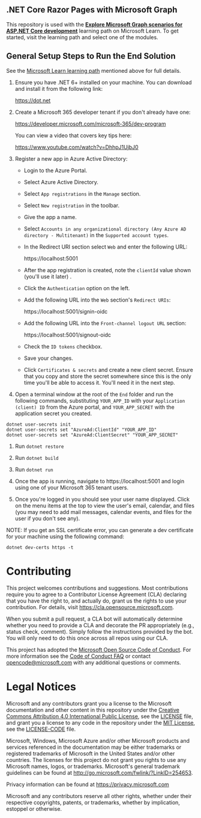 ## .NET Core Razor Pages with Microsoft Graph

This repository is used with the [**Explore Microsoft Graph scenarios for ASP.NET Core development**](https://docs.microsoft.com/learn/paths/m365-msgraph-dotnetcore-scenarios) learning path on Microsoft Learn. To get started, visit the learning path and select one of the modules.

## General Setup Steps to Run the End Solution

See the [Microsoft Learn learning path](https://learn.microsoft.com/training/paths/m365-msgraph-dotnet-core-scenarios) mentioned above for full details.

1. Ensure you have .NET 6+ installed on your machine. You can download and install it from the following link:

    https://dot.net

1. Create a Microsoft 365 developer tenant if you don't already have one:

    https://developer.microsoft.com/microsoft-365/dev-program

    You can view a video that covers key tips here:

    https://www.youtube.com/watch?v=DhhpJ1UjbJ0

1. Register a new app in Azure Active Directory:

    - Login to the Azure Portal.
    - Select Azure Active Directory.
    - Select `App registrations` in the `Manage` section.
    - Select `New registration` in the toolbar.
    - Give the app a name.
    - Select `Accounts in any organizational directory (Any Azure AD directory - Multitenant)` in the `Supported account types`.
    - In the Redirect URI section select `Web` and enter the following URL:

        https://localhost:5001

    - After the app registration is created, note the `clientId` value shown (you'll use it later) .
    - Click the `Authentication` option on the left.
    - Add the following URL into the `Web` section's `Redirect URIs`:

        https://localhost:5001/signin-oidc

    - Add the following URL into the `Front-channel logout URL` section:

        https://localhost:5001/signout-oidc

    - Check the `ID tokens` checkbox.
    - Save your changes.
    - Click `Certificates & secrets` and create a new client secret. Ensure that you copy and store the secret somewhere since this is the only time you'll be able to access it. You'll need it in the next step.

1. Open a terminal window at the root of the `End` folder and run the following commands, substituting `YOUR_APP_ID` with your `Application (client) ID` from the Azure portal, and `YOUR_APP_SECRET` with the application secret you created.

```
dotnet user-secrets init
dotnet user-secrets set "AzureAd:ClientId" "YOUR_APP_ID"
dotnet user-secrets set "AzureAd:ClientSecret" "YOUR_APP_SECRET"
```

1. Run `dotnet restore`
1. Run `dotnet build`
1. Run `dotnet run`

1. Once the app is running, navigate to https://localhost:5001 and login using one of your Microsoft 365 tenant users.
1. Once you're logged in you should see your user name displayed. Click on the menu items at the top to view the user's email, calendar, and files (you may need to add mail messages, calendar events, and files for the user if you don't see any).

NOTE: If you get an SSL certificate error, you can generate a dev certificate for your machine using the following command:

```dotnet dev-certs https -t```

# Contributing

This project welcomes contributions and suggestions.  Most contributions require you to agree to a
Contributor License Agreement (CLA) declaring that you have the right to, and actually do, grant us
the rights to use your contribution. For details, visit https://cla.opensource.microsoft.com.

When you submit a pull request, a CLA bot will automatically determine whether you need to provide
a CLA and decorate the PR appropriately (e.g., status check, comment). Simply follow the instructions
provided by the bot. You will only need to do this once across all repos using our CLA.

This project has adopted the [Microsoft Open Source Code of Conduct](https://opensource.microsoft.com/codeofconduct/).
For more information see the [Code of Conduct FAQ](https://opensource.microsoft.com/codeofconduct/faq/) or
contact [opencode@microsoft.com](mailto:opencode@microsoft.com) with any additional questions or comments.

# Legal Notices

Microsoft and any contributors grant you a license to the Microsoft documentation and other content
in this repository under the [Creative Commons Attribution 4.0 International Public License](https://creativecommons.org/licenses/by/4.0/legalcode),
see the [LICENSE](LICENSE) file, and grant you a license to any code in the repository under the [MIT License](https://opensource.org/licenses/MIT), see the
[LICENSE-CODE](LICENSE-CODE) file.

Microsoft, Windows, Microsoft Azure and/or other Microsoft products and services referenced in the documentation
may be either trademarks or registered trademarks of Microsoft in the United States and/or other countries.
The licenses for this project do not grant you rights to use any Microsoft names, logos, or trademarks.
Microsoft's general trademark guidelines can be found at http://go.microsoft.com/fwlink/?LinkID=254653.

Privacy information can be found at https://privacy.microsoft.com

Microsoft and any contributors reserve all other rights, whether under their respective copyrights, patents,
or trademarks, whether by implication, estoppel or otherwise.
